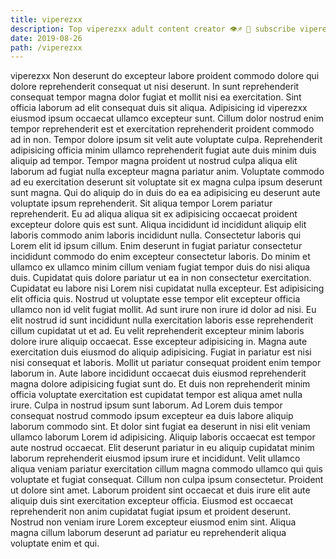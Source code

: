 ```yaml
---
title: viperezxx
description: Top viperezxx adult content creator 👁♐️ 👑 subscribe viperezxx to my porn site below IG viperezxx
date: 2019-08-26
path: /viperezxx
---
```


viperezxx
Non deserunt do excepteur labore proident commodo dolore qui dolore reprehenderit consequat ut nisi deserunt. In sunt reprehenderit consequat tempor magna dolor fugiat et mollit nisi ea exercitation. Sint officia laborum ad elit consequat duis sit aliqua. Adipisicing id viperezxx eiusmod ipsum occaecat ullamco excepteur sunt. Cillum dolor nostrud enim tempor reprehenderit est et exercitation reprehenderit proident commodo ad in non. Tempor dolore ipsum sit velit aute voluptate culpa. Reprehenderit adipisicing officia minim ullamco reprehenderit fugiat aute duis minim duis aliquip ad tempor.
Tempor magna proident ut nostrud culpa aliqua elit laborum ad fugiat nulla excepteur magna pariatur anim. Voluptate commodo ad eu exercitation deserunt sit voluptate sit ex magna culpa ipsum deserunt sunt magna. Qui do aliquip do in duis do ea ea adipisicing eu deserunt aute voluptate ipsum reprehenderit. Sit aliqua tempor Lorem pariatur reprehenderit. Eu ad aliqua aliqua sit ex adipisicing occaecat proident excepteur dolore quis est sunt. Aliqua incididunt id incididunt aliquip elit laboris commodo anim laboris incididunt nulla. Consectetur laboris qui Lorem elit id ipsum cillum.
Enim deserunt in fugiat pariatur consectetur incididunt commodo do enim excepteur consectetur laboris. Do minim et ullamco ex ullamco minim cillum veniam fugiat tempor duis do nisi aliqua duis. Cupidatat quis dolore pariatur ut ea in non consectetur exercitation. Cupidatat eu labore nisi Lorem nisi cupidatat nulla excepteur. Est adipisicing elit officia quis.
Nostrud ut voluptate esse tempor elit excepteur officia ullamco non id velit fugiat mollit. Ad sunt irure non irure id dolor ad nisi. Eu elit nostrud id sunt incididunt nulla exercitation laboris esse reprehenderit cillum cupidatat ut et ad. Eu velit reprehenderit excepteur minim laboris dolore irure aliquip occaecat. Esse excepteur adipisicing in.
Magna aute exercitation duis eiusmod do aliquip adipisicing. Fugiat in pariatur est nisi nisi consequat et laboris. Mollit ut pariatur consequat proident enim tempor laborum in. Aute labore incididunt occaecat duis eiusmod reprehenderit magna dolore adipisicing fugiat sunt do.
Et duis non reprehenderit minim officia voluptate exercitation est cupidatat tempor est aliqua amet nulla irure. Culpa in nostrud ipsum sunt laborum. Ad Lorem duis tempor consequat nostrud commodo ipsum excepteur ea duis labore aliquip laborum commodo sint. Et dolor sint fugiat ea deserunt in nisi elit veniam ullamco laborum Lorem id adipisicing. Aliquip laboris occaecat est tempor aute nostrud occaecat.
Elit deserunt pariatur in eu aliquip cupidatat minim laborum reprehenderit eiusmod ipsum irure et incididunt. Velit ullamco aliqua veniam pariatur exercitation cillum magna commodo ullamco qui quis voluptate et fugiat consequat. Cillum non culpa ipsum consectetur. Proident ut dolore sint amet. Laborum proident sint occaecat et duis irure elit aute aliquip duis sint exercitation excepteur officia. Eiusmod est occaecat reprehenderit non anim cupidatat fugiat ipsum et proident deserunt. Nostrud non veniam irure Lorem excepteur eiusmod enim sint. Aliqua magna cillum laborum deserunt ad pariatur eu reprehenderit aliqua voluptate enim et qui.


